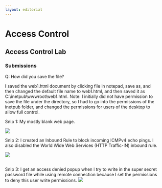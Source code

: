 ```yaml
---
layout: editorial
---
```


# Access Control

## Access Control Lab

### Submissions

Q: How did you save the file?

I saved the web1.html document by clicking file in notepad, save as, and then changed the default file name to web1.html, and then saved it as C:\inetpub\wwwroot\web1.html. Note: I initially did not have permission to save the file under the directory, so I had to go into the permissions of the inetpub folder, and changed the permissions for users of the desktop to allow full control.&#x20;



Snip 1: My mostly blank web page.

![](https://lh3.googleusercontent.com/6GQb6ttbtTZrLtK1R5Y5jMRkjdChckqnftjTOHdSiYkhnmCIfhlCvqxt15uIdG-Zz-FjvwHceKIwOMGne-IeK02ew0C44jFuCff8LcornH7T9zD-ZXtsjlFrMly0-mjwrTIz1JLPkf8JdpECOpoDfoE)



Snip 2: I created an Inbound Rule to block incoming ICMPv4 echo pings. I also disabled the World Wide Web Services (HTTP Traffic-IN) inbound rule.

![](https://lh5.googleusercontent.com/gPphH1dXiug21VxvoRMrj3WzKmt\_\_nm\_czo6r9\_RLW6DQX-v\_y6Ly2QNdcCn9IbMD5coQU0O68C\_oDTGbvwOk3MWDIh8C5PPVzxW7btb6Xyp2s69JsWi21iqSTpkbp5TaBjlKSjC4P-DKkKE5lBvh28)&#x20;

\
Snip 3: I get an access denied popup when I try to write in the super secret password file while using remote connection because I set the permissions to deny this user write permissions. ![](https://lh3.googleusercontent.com/PR18N5qu8v5D9dYxXFx2ATvyzGeziJeQ\_mMJgwD7rPWFPu0sEaOIudjqpFyFIBAX9p6SezVeR-uG6dDcGrX\_JqdNjh-0WxC0KulGQ1FvbXtFMir4xrobeLYPaAC1Qwoejb1LP2jTwlQ3USYixUhgVUM)
